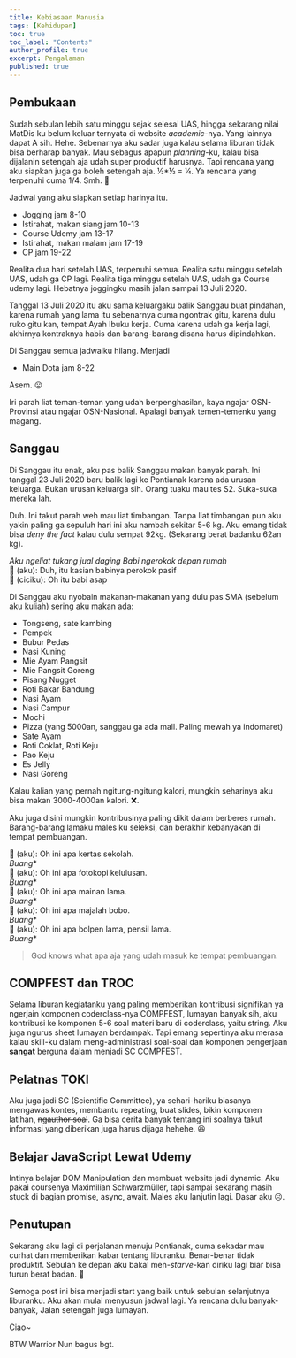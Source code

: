 ```yaml
---
title: Kebiasaan Manusia
tags: [Kehidupan]
toc: true
toc_label: "Contents"
author_profile: true
excerpt: Pengalaman 
published: true
---
```


## Pembukaan

Sudah sebulan lebih satu minggu sejak selesai UAS, hingga sekarang nilai MatDis ku belum keluar ternyata di website *academic*-nya. Yang lainnya dapat A sih. Hehe. Sebenarnya aku sadar juga kalau selama liburan tidak bisa berharap banyak. Mau sebagus apapun *planning*-ku, kalau bisa dijalanin setengah aja udah super produktif harusnya. Tapi rencana yang aku siapkan juga ga boleh setengah aja. ½*½ = ¼. Ya rencana yang terpenuhi cuma 1/4. Smh. 💫

Jadwal yang aku siapkan setiap harinya itu.

- Jogging jam 8-10
- Istirahat, makan siang jam 10-13
- Course Udemy jam 13-17
- Istirahat, makan malam jam 17-19
- CP jam 19-22

Realita dua hari setelah UAS, terpenuhi semua.
Realita satu minggu setelah UAS, udah ga CP lagi.
Realita tiga minggu setelah UAS, udah ga Course udemy lagi.
Hebatnya joggingku masih jalan sampai 13 Juli 2020.

Tanggal 13 Juli 2020 itu aku sama keluargaku balik Sanggau buat pindahan, karena rumah yang lama itu sebenarnya cuma ngontrak gitu, karena dulu ruko gitu kan, tempat Ayah Ibuku kerja. Cuma karena udah ga kerja lagi, akhirnya kontraknya habis dan barang-barang disana harus dipindahkan.

Di Sanggau semua jadwalku hilang. Menjadi

- Main Dota jam 8-22

Asem. ☹️

Iri parah liat teman-teman yang udah berpenghasilan, kaya ngajar OSN-Provinsi atau ngajar OSN-Nasional.
Apalagi banyak temen-temenku yang magang.

## Sanggau

Di Sanggau itu enak, aku pas balik Sanggau makan banyak parah. Ini tanggal 23 Juli 2020 baru balik lagi ke Pontianak karena ada urusan keluarga. Bukan urusan keluarga sih. Orang tuaku mau tes S2. Suka-suka mereka lah.

Duh. Ini takut parah weh mau liat timbangan. Tanpa liat timbangan pun aku yakin paling ga sepuluh hari ini aku nambah sekitar 5-6 kg. Aku emang tidak bisa *deny the fact* kalau dulu sempat 92kg. (Sekarang berat badanku 62an kg).

*Aku ngeliat tukang jual daging Babi ngerokok depan rumah*  
🤠 (aku): Duh, itu kasian babinya perokok pasif  
👧 (ciciku): Oh itu babi asap  

Di Sanggau aku nyobain makanan-makanan yang dulu pas SMA (sebelum aku kuliah) sering aku makan ada:

- Tongseng, sate kambing
- Pempek
- Bubur Pedas
- Nasi Kuning
- Mie Ayam Pangsit
- Mie Pangsit Goreng
- Pisang Nugget
- Roti Bakar Bandung
- Nasi Ayam
- Nasi Campur
- Mochi
- Pizza (yang 5000an, sanggau ga ada mall. Paling mewah ya indomaret)
- Sate Ayam
- Roti Coklat, Roti Keju
- Pao Keju
- Es Jelly
- Nasi Goreng

Kalau kalian yang pernah ngitung-ngitung kalori, mungkin seharinya aku bisa makan 3000-4000an kalori. ❌.

Aku juga disini mungkin kontribusinya paling dikit dalam berberes rumah. Barang-barang lamaku males ku seleksi, dan berakhir kebanyakan di tempat pembuangan.

🤠 (aku): Oh ini apa kertas sekolah.  
*Buang**  
🤠 (aku): Oh ini apa fotokopi kelulusan.  
*Buang**  
🤠 (aku): Oh ini apa mainan lama.  
*Buang**  
🤠 (aku): Oh ini apa majalah bobo.  
*Buang**  
🤠 (aku): Oh ini apa bolpen lama, pensil lama.  
*Buang**  

> God knows what apa aja yang udah masuk ke tempat pembuangan.

## COMPFEST dan TROC

Selama liburan kegiatanku yang paling memberikan kontribusi signifikan ya ngerjain komponen coderclass-nya COMPFEST, lumayan banyak sih, aku kontribusi ke komponen 5-6 soal materi baru di coderclass, yaitu string. Aku juga ngurus sheet lumayan berdampak. Tapi emang sepertinya aku merasa kalau skill-ku dalam meng-administrasi soal-soal dan komponen pengerjaan **sangat** berguna dalam menjadi SC COMPFEST.

## Pelatnas TOKI

Aku juga jadi SC (Scientific Committee), ya sehari-hariku biasanya mengawas kontes, membantu repeating, buat slides, bikin komponen latihan, <strike>ngauthor soal</strike>. Ga bisa cerita banyak tentang ini soalnya takut informasi yang diberikan juga harus dijaga hehehe. 😆

## Belajar JavaScript Lewat Udemy

Intinya belajar DOM Manipulation dan membuat website jadi dynamic. Aku pakai coursenya Maximilian Schwarzmüller, tapi sampai sekarang masih stuck di bagian promise, async, await. Males aku lanjutin lagi. Dasar aku ☹️.

## Penutupan

Sekarang aku lagi di perjalanan menuju Pontianak, cuma sekadar mau curhat dan memberikan kabar tentang liburanku. Benar-benar tidak produktif. Sebulan ke depan aku bakal men-*starve*-kan diriku lagi biar bisa turun berat badan. 💛

Semoga post ini bisa menjadi start yang baik untuk sebulan selanjutnya liburanku. Aku akan mulai menyusun jadwal lagi. Ya rencana dulu banyak-banyak, Jalan setengah juga lumayan.

Ciao~

BTW Warrior Nun bagus bgt.